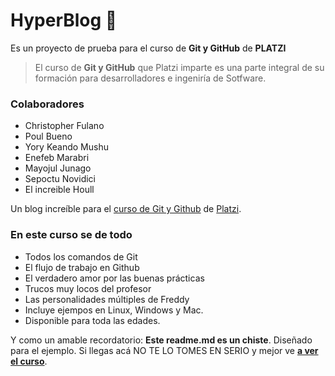 # HyperBlog 💚

Es un proyecto de prueba para el curso de **Git y GitHub** de **PLATZI**

> El curso de **Git y GitHub** que Platzi imparte es una parte integral de su formación para desarrolladores e ingeniría de Sotfware.

### Colaboradores

- Christopher Fulano
- Poul Bueno
- Yory Keando Mushu
- Enefeb Marabri
- Mayojul Junago
- Sepoctu Novidici
- El increible Houll

Un blog increíble para el [curso de Git y Github](https://platzi.com/cursos/git-github/ "Curso de Git y Github") de [Platzi](https://platzi.com/ "Platzi").

### En este curso se de todo

- Todos los comandos de Git
- El flujo de trabajo en Github
- El verdadero amor por las buenas prácticas
- Trucos muy locos del profesor
- Las personalidades múltiples de Freddy
- Incluye ejempos en Linux, Windows y Mac.
- Disponible para toda las edades.

Y como un amable recordatorio: **Este readme.md es un chiste**. Diseñado para el ejemplo. Si llegas acá NO TE LO TOMES EN SERIO y mejor ve [**a ver el curso**](https://platzi.com/cursos/git-github/ "a ver el curso").
